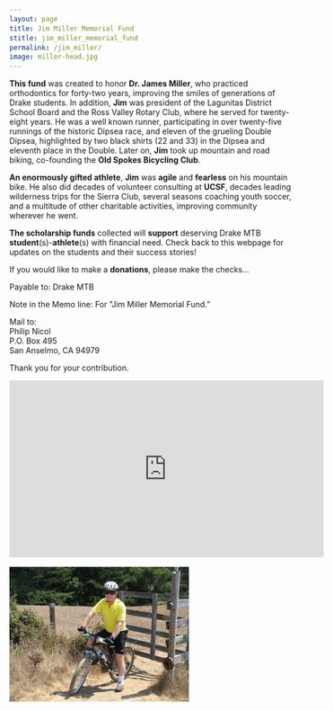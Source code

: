 ```yaml
---
layout: page
title: Jim Miller Memorial Fund
stitle: jim_miller_memorial_fund
permalink: /jim_miller/
image: miller-head.jpg
---
```


**This fund** was created to honor **Dr. James Miller**, who practiced orthodontics for forty-two years, improving the smiles of generations of Drake students. In addition, **Jim** was president of the Lagunitas District School Board and the Ross Valley Rotary Club, where he served for twenty-eight years. He was a well known runner, participating in over twenty-five runnings of the historic Dipsea race, and eleven of the grueling Double Dipsea, highlighted by two black shirts (22 and 33) in the Dipsea and eleventh place in the Double. Later on, **Jim** took up mountain and road biking, co-founding the **Old Spokes Bicycling Club**.



**An enormously gifted athlete**, **Jim** was **agile** and **fearless** on his mountain bike. He also did decades of volunteer consulting at **UCSF**, decades leading wilderness trips for the Sierra Club, several seasons coaching youth soccer, and a multitude of other charitable activities, improving community wherever he went.

**The scholarship funds** collected will **support** deserving Drake MTB **student**(s)-**athlete**(s) with financial need. Check back to this webpage for updates on the students and their success stories!

If you would like to make a **donations**, please make the checks...

Payable to: Drake MTB

Note in the Memo line: For "Jim Miller Memorial Fund.”

Mail to:<br>
Philip Nicol<br>
P.O. Box 495<br>
San Anselmo, CA 94979

Thank you for your contribution.

<iframe width="560" height="315" src="https://www.youtube.com/embed/Q1W5G0LjVPQ" frameborder="0" allowfullscreen></iframe>

![jimmiller](../images/jmiller.jpg)
